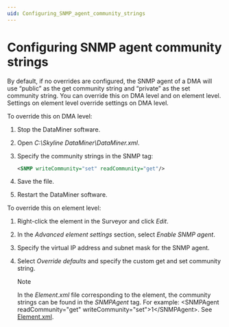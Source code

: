 ```yaml
---
uid: Configuring_SNMP_agent_community_strings
---
```


# Configuring SNMP agent community strings

By default, if no overrides are configured, the SNMP agent of a DMA will use “public” as the get community string and “private” as the set community string. You can override this on DMA level and on element level. Settings on element level override settings on DMA level.

To override this on DMA level:

1. Stop the DataMiner software.

1. Open *C:\\Skyline DataMiner\\DataMiner.xml*.

1. Specify the community strings in the SNMP tag:

   ```xml
   <SNMP writeCommunity="set" readCommunity="get"/>
   ```

1. Save the file.

1. Restart the DataMiner software.

To override this on element level:

1. Right-click the element in the Surveyor and click *Edit*.

1. In the *Advanced element settings* section, select *Enable SNMP agent*.

1. Specify the virtual IP address and subnet mask for the SNMP agent.

1. Select *Override defaults* and specify the custom get and set community string.

   > [!NOTE]
   > In the *Element.xml* file corresponding to the element, the community strings can be found in the *SNMPAgent* tag. For example: \<SNMPAgent readCommunity="get" writeCommunity="set">1\</SNMPAgent>. See [Element.xml](xref:Elements1#elementxml).
